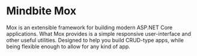 # Mindbite Mox
Mox is an extensible framework for building modern ASP.NET Core applications. What Mox provides is a simple responsive user-interface and other useful utilities. Designed to help you build CRUD-type apps, while being flexible enough to allow for any kind of app.
